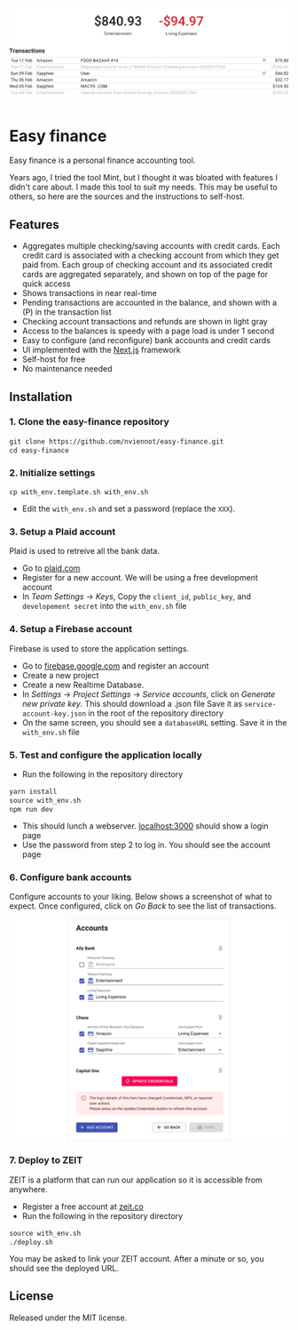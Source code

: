 ![screenshot](readme/screen1.png)

# Easy finance

Easy finance is a personal finance accounting tool.

Years ago, I tried the tool Mint, but I thought it was bloated with features I
didn't care about. I made this tool to suit my needs. This may be useful to
others, so here are the sources and the instructions to self-host.

## Features

* Aggregates multiple checking/saving accounts with credit cards. Each credit
  card is associated with a checking account from which they get paid from.
  Each group of checking account and its associated credit cards are
  aggregated separately, and shown on top of the page for quick access
* Shows transactions in near real-time
* Pending transactions are accounted in the balance, and shown with a (P)
  in the transaction list
* Checking account transactions and refunds are shown in light gray
* Access to the balances is speedy with a page load is under 1 second
* Easy to configure (and reconfigure) bank accounts and credit cards
* UI implemented with the [Next.js](https://nextjs.org/) framework
* Self-host for free
* No maintenance needed

## Installation

### 1. Clone the easy-finance repository

```
git clone https://github.com/nviennot/easy-finance.git
cd easy-finance
```

### 2. Initialize settings

```
cp with_env.template.sh with_env.sh
```

* Edit the `with_env.sh` and set a password (replace the `XXX`).

### 3. Setup a Plaid account

Plaid is used to retreive all the bank data.

* Go to [plaid.com](https://plaid.com)
* Register for a new account. We will be using a free development account
* In _Team Settings_ → _Keys_, Copy the `client_id`, `public_key`, and
`developement secret` into the `with_env.sh` file

### 4. Setup a Firebase account

Firebase is used to store the application settings.

* Go to [firebase.google.com](https://firebase.google.com/) and register an account
* Create a new project
* Create a new Realtime Database.
* In _Settings_ → _Project Settings_ → _Service accounts_,
  click on _Generate new private key_. This should download a .json file
  Save it as `service-account-key.json` in the root of the repository
  directory
* On the same screen, you should see a `databaseURL` setting. Save it
  in the `with_env.sh` file

### 5. Test and configure the application locally

* Run the following in the repository directory

```
yarn install
source with_env.sh
npm run dev
```

* This should lunch a webserver. [localhost:3000](http://localhost:3000/)
  should show a login page
* Use the password from step 2 to log in. You should see the account page

### 6. Configure bank accounts

Configure accounts to your liking. Below shows a screenshot of what to expect.
Once configured, click on _Go Back_ to see the list of transactions.

![screenshot](readme/screen2.png)

### 7. Deploy to ZEIT

ZEIT is a platform that can run our application so it is accessible from
anywhere.

* Register a free account at [zeit.co](https://zeit.co/)
* Run the following in the repository directory

```
source with_env.sh
./deploy.sh
```

You may be asked to link your ZEIT account. After a minute or so, you should see
the deployed URL.

## License

Released under the MIT license.
